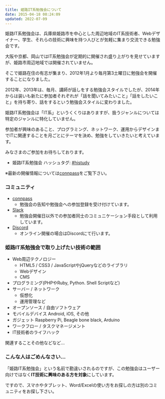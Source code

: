 ```yaml
---
title: 姫路IT系勉強会について
date: 2015-04-18 08:24:09
updated: 2022-07-09
---
```


姫路IT系勉強会は、兵庫県姫路市を中心とした周辺地域のIT系技術者、Webデザイナー、学生、それらの技術に興味を持つ人びとが気軽に集まり交流できる勉強会です。

大阪や京都、岡山ではIT系勉強会が定期的に開催され盛り上がりを見せていますが、姫路市周辺地域では開催されていません。

そこで姫路在住の有志が集まり、2012年1月より毎月第3土曜日に勉強会を開催することになりました。

2012年、2013年は、毎月、講師が話しをする勉強会スタイルでしたが、2014年からは装いも新たに参加者それぞれが「話を聞いてみたいこと」「話をしたいこと」を持ち寄り、話をするという勉強会スタイルに変わりました。

姫路IT系勉強会は「IT系」というくくりはありますが、扱うジャンルについては特定のジャンルに特化していません。

参加者が興味のあること、プログラミング、ネットワーク、運用からデザインまでITに関連することを月ごとにテーマを決め、勉強をしていきたいと考えています。

みなさまのご参加をお待ちしております。

- 姫路IT系勉強会 ハッシュタグ: [\#histudy](https://twitter.com/search?q=%23histudy&src=typd)

※最新の開催情報については[connpass](https://histudy.connpass.com/)をご覧下さい。

### コミュニティ

* [connpass](https://histudy.connpass.com/)
  * 勉強会の告知や勉強会への参加登録を受け付けています。
* [Slack](https://histudy.slack.com/)
  * 勉強会開催日以外での参加者同士のコミュニケーション手段として利用しています。
* [Discord](https://discord.gg/rZCeScB)
  * オンライン開催の場合はDiscordにて行います。

### 姫路IT系勉強会で取り上げたい技術の範囲

- Web周辺テクノロジー
  - HTML5 / CSS3 / JavaScriptやjQueryなどのライブラリ
  - Webデザイン
  - CMS
- プログラミング(PHPやRuby, Python. Shell Scriptなど)
- サーバー / ネットワーク
  - 仮想化
  - 運用管理など
- オープンソース / 自由ソフトウェア
- モバイルデバイス Android, iOS, その他
- ガジェット Raspberry Pi, Beagle bone black, Arduino
- ワークフロー / タスクマネージメント
- IT技術者のライフハック

関連することその他などなど…

### こんな人はごめんなさい…

「姫路IT系勉強会」という名前で勘違いされるのですが、この勉強会はユーザー向けではなく**IT技術に興味のある方を対象**にしています。

ですので、スマホやタブレット、Word/Excelの使い方をお探しの方は別のコミュニティをお探し下さい。
